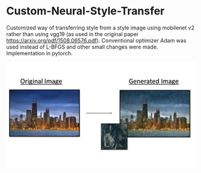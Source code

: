 # Custom-Neural-Style-Transfer

Customized way of transferring style from a style image using mobilenet v2 rather than using vgg19 (as used in the original paper https://arxiv.org/pdf/1508.06576.pdf). Conventional optimizer Adam was used instead of L-BFGS and other small changes were made. Implementation in pytorch.


<img width = "2406" src = "https://github.com/SiddhanthHegde/Custom-Neural-Style-Transfer/blob/main/NST%20preview%20img.jpg">
